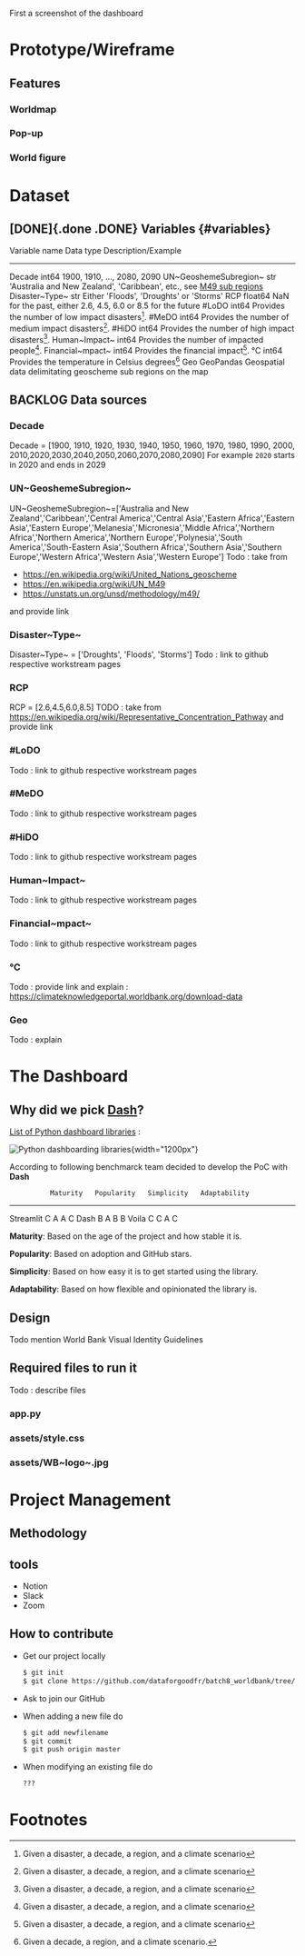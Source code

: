 First a screenshot of the dashboard

Prototype/Wireframe
===================

Features
--------

### Worldmap

### Pop-up

### World figure

Dataset
=======

[DONE]{.done .DONE} Variables {#variables}
-----------------------------

  Variable name           Data type   Description/Example
  ----------------------- ----------- -------------------------------------------------------------------------------------------------------------------------
  Decade                  int64       1900, 1910, ..., 2080, 2090
  UN~GeoshemeSubregion~   str         \'Australia and New Zealand\', \'Caribbean\', etc., see [M49 sub regions](https://unstats.un.org/unsd/methodology/m49/)
  Disaster~Type~          str         Either \'Floods\', \'Droughts\' or \'Storms\'
  RCP                     float64     NaN for the past, either 2.6, 4.5, 6.0 or 8.5 for the future
  \#LoDO                  int64       Provides the number of low impact disasters[^1].
  \#MeDO                  int64       Provides the number of medium impact disasters[^2].
  \#HiDO                  int64       Provides the number of high impact disasters[^3].
  Human~Impact~           int64       Provides the number of impacted people[^4].
  Financial~mpact~        int64       Provides the financial impact[^5].
  °C                      int64       Provides the temperature in Celsius degrees[^6]
  Geo                     GeoPandas   Geospatial data delimitating geoscheme sub regions on the map

BACKLOG Data sources
--------------------

### Decade

Decade = \[1900, 1910, 1920, 1930, 1940, 1950, 1960, 1970, 1980, 1990,
2000, 2010,2020,2030,2040,2050,2060,2070,2080,2090\] For example `2020`
starts in 2020 and ends in 2029

### UN~GeoshemeSubregion~

UN~GeoshemeSubregion~=\[\'Australia and New
Zealand\',\'Caribbean\',\'Central America\',\'Central Asia\',\'Eastern
Africa\',\'Eastern Asia\',\'Eastern
Europe\',\'Melanesia\',\'Micronesia\',\'Middle Africa\',\'Northern
Africa\',\'Northern America\',\'Northern Europe\',\'Polynesia\',\'South
America\',\'South-Eastern Asia\',\'Southern Africa\',\'Southern
Asia\',\'Southern Europe\',\'Western Africa\',\'Western Asia\',\'Western
Europe\'\] Todo : take from

-   <https://en.wikipedia.org/wiki/United_Nations_geoscheme>
-   <https://en.wikipedia.org/wiki/UN_M49>
-   <https://unstats.un.org/unsd/methodology/m49/>

and provide link

### Disaster~Type~

Disaster~Type~ = \[\'Droughts\', \'Floods\', \'Storms\'\] Todo : link to
github respective workstream pages

### RCP

RCP = \[2.6,4.5,6.0,8.5\] TODO : take from
<https://en.wikipedia.org/wiki/Representative_Concentration_Pathway> and
provide link

### \#LoDO

Todo : link to github respective workstream pages

### \#MeDO

Todo : link to github respective workstream pages

### \#HiDO

Todo : link to github respective workstream pages

### Human~Impact~

Todo : link to github respective workstream pages

### Financial~mpact~

Todo : link to github respective workstream pages

### °C

Todo : provide link and explain :
<https://climateknowledgeportal.worldbank.org/download-data>

### Geo

Todo : explain

The Dashboard
=============

Why did we pick [Dash](https://plotly.com/dash/)?
-------------------------------------------------

[List of Python dashboard libraries](https://pyviz.org/tools.html) :

![Python dashboarding
libraries](./Pics/dashboardlibraries.png "Fig 1"){width="1200px"}

According to following benchmarck team decided to develop the PoC with
****Dash****

              Maturity   Popularity   Simplicity   Adaptability
  ----------- ---------- ------------ ------------ --------------
  Streamlit   C          A            A            C
  Dash        B          A            B            B
  Voila       C          C            A            C

****Maturity****: Based on the age of the project and how stable it is.

****Popularity****: Based on adoption and GitHub stars.

****Simplicity****: Based on how easy it is to get started using the
library.

****Adaptability****: Based on how flexible and opinionated the library
is.

Design
------

Todo mention World Bank Visual Identity Guidelines

Required files to run it
------------------------

Todo : describe files

### app.py

### assets/style.css

### assets/WB~logo~.jpg

Project Management
==================

Methodology
-----------

tools
-----

-   Notion
-   Slack
-   Zoom

How to contribute
-----------------

-   Get our project locally

    ``` {.bash org-language="sh"}
    $ git init
    $ git clone https://github.com/dataforgoodfr/batch8_worldbank/tree/master/plateforme   
    ```

-   Ask to join our GitHub
-   When adding a new file do

    ``` {.bash org-language="sh"}
    $ git add newfilename
    $ git commit
    $ git push origin master
    ```

<!-- -->

-   When modifying an existing file do

    ``` {.bash org-language="sh"}
    ???
    ```

Footnotes
=========

[^1]: Given a disaster, a decade, a region, and a climate scenario

[^2]: Given a disaster, a decade, a region, and a climate scenario

[^3]: Given a disaster, a decade, a region, and a climate scenario

[^4]: Given a disaster, a decade, a region, and a climate scenario

[^5]: Given a disaster, a decade, a region, and a climate scenario

[^6]: Given a decade, a region, and a climate scenario.
